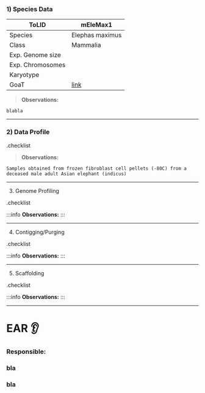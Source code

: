 ### 1) Species Data

| ToLID            | mEleMax1        |
| ---------------- | --------------- |
| Species          | Elephas maximus |
| Class            | Mammalia        |
| Exp. Genome size |                 |
| Exp. Chromosomes |                 |
| Karyotype        |                 |
| GoaT             | [link](https://goat.genomehubs.org/record?recordId=9783&result=taxon&taxonomy=ncbi#Elephas%20maximus) |

> **Observations:**
```
blabla
```

---

### 2) Data Profile

.checklist


> **Observations:**
```
Samples obtained from frozen fibroblast cell pellets (-80C) from a deceased male adult Asian elephant (indicus)
```

---

3) Genome Profiling

.checklist

:::info
**Observations:**
:::

---

4) Contigging/Purging

.checklist

:::info
**Observations:**
:::

---

5) Scaffolding

.checklist

:::info
**Observations:**
:::


---

# EAR 👂

### Responsible:
### bla 
### bla




